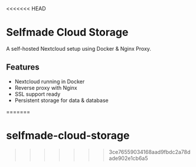<<<<<<< HEAD
# Selfmade Cloud Storage

A self-hosted Nextcloud setup using Docker & Nginx Proxy.

## Features
- Nextcloud running in Docker
- Reverse proxy with Nginx
- SSL support ready
- Persistent storage for data & database

=======
# selfmade-cloud-storage
>>>>>>> 3ce76559034168aad9fbdc2a78dade902e1cb6a5
